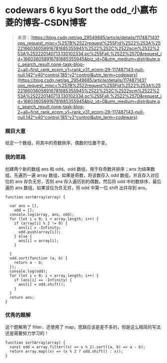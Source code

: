 <!--yml
category: codewars
date: 2022-08-13 11:39:32
-->

# codewars 6 kyu Sort the odd_小嬴布菱的博客-CSDN博客

> 来源：[https://blog.csdn.net/qq_29549685/article/details/117487143?ops_request_misc=%257B%2522request%255Fid%2522%253A%2522166036058916781685355945%2522%252C%2522scm%2522%253A%252220140713.130102334.pc%255Fall.%2522%257D&request_id=166036058916781685355945&biz_id=0&utm_medium=distribute.pc_search_result.none-task-blog-2~all~first_rank_ecpm_v1~rank_v31_ecpm-29-117487143-null-null.142^v40^control,185^v2^control&utm_term=codewars](https://blog.csdn.net/qq_29549685/article/details/117487143?ops_request_misc=%257B%2522request%255Fid%2522%253A%2522166036058916781685355945%2522%252C%2522scm%2522%253A%252220140713.130102334.pc%255Fall.%2522%257D&request_id=166036058916781685355945&biz_id=0&utm_medium=distribute.pc_search_result.none-task-blog-2~all~first_rank_ecpm_v1~rank_v31_ecpm-29-117487143-null-null.142^v40^control,185^v2^control&utm_term=codewars)

### 题目大意

给定一个数组，将其中的奇数排序，偶数的位置不变。

### 我的思路

创建两个新的数组 ans 和 odd。odd 数组，用于存奇数并排序；ans 为结果数组。先遍历一遍 array 数组，如果是奇数，将该数存入 odd 数组，并且存入对应位的 ans 存负无穷，否则 ans 存入遍历到的偶数。然后将 odd 中的数排序，最后遍历 ans 数组，如果该位为负无穷，将 odd 中第一位 shift 出并存到 ans。

```
function sortArray(array) {

  var ans = [],
    odd = [];
  console.log(array, ans, odd);
  for (let i = 0; i < array.length; i++) {
    if (array[i] % 2 != 0) {
      ans[i] = -Infinity;
      odd.push(array[i]);
    } else {
      ans[i] = array[i];
    }

  }
  odd.sort(function (a, b) {
    return a - b;
  });
  console.log(odd);
  for (let i = 0; i < array.length; i++) {
    if (ans[i] == -Infinity) {
      ans[i] = odd.shift();
    }
  }
  return ans;
} 
```

### 优秀的题解

这个题解用了 filter，还使用了 map，思路应该是差不多的，但是这么精简的写法还是需要努力学习的！

```
function sortArray(array) {
  const odd = array.filter((x) => x % 2).sort((a, b) => a - b);
  return array.map((x) => (x % 2 ? odd.shift() : x));
} 
```